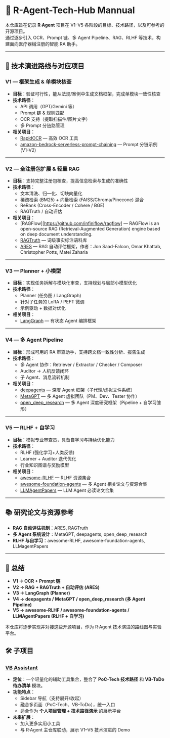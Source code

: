 # 📘 R-Agent-Tech-Hub Mannual

本仓库旨在记录 **R·Agent** 项目在 V1–V5 各阶段的目标、技术路径，以及可参考的开源项目。  
通过逐步引入 OCR、Prompt 链、多 Agent Pipeline、RAG、RLHF 等技术，构建面向医疗器械注册的智能 RA 助手。  

---

## 🚀 技术演进路线与对应项目

### **V1 — 框架生成 & 单模块核查**
- **目标**：验证可行性，能从法规/案例中生成文档框架，完成单模块一致性核查  
- **技术路径**：
  - API 调用（GPT/Gemini 等）
  - Prompt 链 & 规则匹配  
  - OCR 支持（提取扫描件/图片文字）
  - 多 Prompt 分链路管理  
- **相关项目**：
  - [RapidOCR](https://github.com/RapidAI/RapidOCR) — 高效 OCR 工具  
  - [amazon-bedrock-serverless-prompt-chaining](https://github.com/aws-samples/amazon-bedrock-serverless-prompt-chaining) — Prompt 分链示例 (V1-V2)  

---

### **V2 — 全注册包扩展 & 轻量 RAG**
- **目标**：支持完整注册包核查，提高信息检索与生成的准确性  
- **技术路径**：
  - 文本清洗、归一化、切块向量化  
  - 稀疏检索 (BM25) + 向量检索 (FAISS/Chroma/Pinecone) 混合  
  - ReRank (Cross-Encoder / Cohere / BGE)  
  - RAGTruth / 自动评估  
- **相关项目**：
  - [RAGFlow][https://github.com/infiniflow/ragflow] — RAGFlow is an open-source RAG (Retrieval-Augmented Generation) engine based on deep document understanding.
  - [RAGTruth](https://github.com/ParticleMedia/RAGTruth) — 词级事实标注语料库  
  - [ARES](https://github.com/stanford-futuredata/ARES) — RAG 自动评估框架，作者：Jon Saad-Falcon, Omar Khattab, Christopher Potts, Matei Zaharia  

---

### **V3 — Planner + 小模型**
- **目标**：实现任务拆解与模块化审查，支持规划与局部小模型优化  
- **技术路径**：
  - Planner (任务图 / LangGraph)  
  - 针对子任务的 LoRA / PEFT 微调  
  - 示例驱动 + 数据对优化  
- **相关项目**：
  - [LangGraph](https://github.com/langchain-ai/langgraph) — 有状态 Agent 编排框架  

---

### **V4 — 多 Agent Pipeline**
- **目标**：形成可用的 RA 审查助手，支持跨文档一致性分析、报告生成  
- **技术路径**：
  - 多 Agent 协作：Retriever / Extractor / Checker / Composer  
  - Auditor → 人机反馈闭环  
  - 子 Agent、消息流转机制  
- **相关项目**：
  - [deepagents](https://github.com/langchain-ai/deepagents) — 深度 Agent 框架（子代理/虚拟文件系统）  
  - [MetaGPT](https://github.com/FoundationAgents/MetaGPT) — 多 Agent 虚拟团队（PM、Dev、Tester 协作）  
  - [open_deep_research](https://github.com/langchain-ai/open_deep_research) — 多 Agent 深度研究框架（Pipeline + 自学习雏形）  

---

### **V5 — RLHF + 自学习**
- **目标**：模拟专业审查员，具备自学习与持续优化能力  
- **技术路径**：
  - RLHF (强化学习+人类反馈)  
  - Learner + Auditor 迭代优化  
  - 行业知识图谱与奖励模型  
- **相关项目**：
  - [awesome-RLHF](https://github.com/opendilab/awesome-RLHF) — RLHF 资源集合  
  - [awesome-foundation-agents](https://github.com/luyu-co/awesome-foundation-agents) — 多 Agent 相关论文与资源合集  
  - [LLMAgentPapers](https://github.com/yaodongC/LLMAgentPapers) — LLM Agent 必读论文合集  

---

## 📚 研究论文与资源参考
- **RAG 自动评估机制**：ARES, RAGTruth  
- **多 Agent 系统设计**：MetaGPT, deepagents, open_deep_research  
- **RLHF 与自学习**：awesome-RLHF, awesome-foundation-agents, LLMagentPapers  

---

## 📌 总结

- **V1 → OCR + Prompt 链**  
- **V2 → RAG + RAGTruth + 自动评估 (ARES)**  
- **V3 → LangGraph (Planner)**  
- **V4 → deepagents / MetaGPT / open_deep_research (多 Agent Pipeline)**  
- **V5 → awesome-RLHF / awesome-foundation-agents / LLMAgentPapers (RLHF + 自学习)**  

本仓库将逐步实现并对接这些开源项目，作为 R·Agent 技术演进的路线图与实验平台。  

## 🛠️ 子项目

### [VB Assistant](https://jianan-huang0609.github.io/VB_Assistant/)
- **定位**：一个轻量化的辅助工具集合，整合了 **PoC-Tech 技术路径** 和 **VB-ToDo 待办清单** 模块。  
- **功能特点**：
  - Sidebar 导航（支持展开/收起）  
  - 融合多页面（PoC-Tech、VB-ToDo），统一入口  
  - 适合作为 **个人项目管理 + 技术路径演示** 的展示平台  
- **未来扩展**：
  - 加入更多实用小工具  
  - 与 R·Agent 主仓库联动，展示 V1–V5 技术演进的 Demo  
